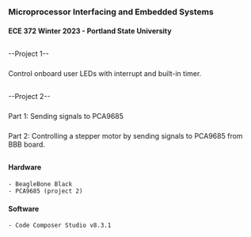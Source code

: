### Microprocessor Interfacing and Embedded Systems
#### ECE 372 Winter 2023 - Portland State University

##
--Project 1--
###
Control onboard user LEDs with interrupt and built-in timer.

##  
--Project 2--
###
Part 1: Sending signals to PCA9685
###
Part 2: Controlling a stepper motor by sending signals to PCA9685 from BBB board.

##
#### Hardware 
    - BeagleBone Black
    - PCA9685 (project 2)
#### Software 
    - Code Composer Studio v8.3.1
